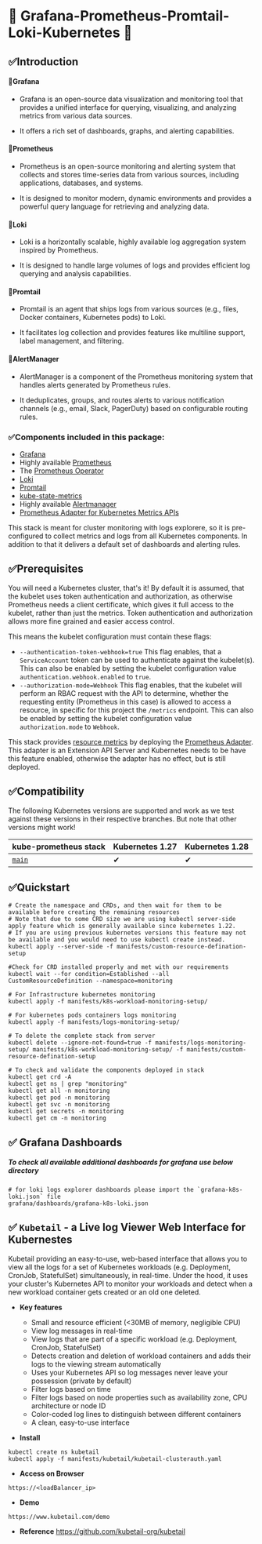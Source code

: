 # 🚀 Grafana-Prometheus-Promtail-Loki-Kubernetes 🚀

## ✅Introduction

#### 📌Grafana

- Grafana is an open-source data visualization and monitoring tool that provides a unified interface for querying, visualizing, and analyzing metrics from various data sources. 

- It offers a rich set of dashboards, graphs, and alerting capabilities.

#### 📌Prometheus

- Prometheus is an open-source monitoring and alerting system that collects and stores time-series data from various sources, including applications, databases, and systems. 

- It is designed to monitor modern, dynamic environments and provides a powerful query language for retrieving and analyzing data.

#### 📌Loki

- Loki is a horizontally scalable, highly available log aggregation system inspired by Prometheus. 

- It is designed to handle large volumes of logs and provides efficient log querying and analysis capabilities.

#### 📌Promtail

- Promtail is an agent that ships logs from various sources (e.g., files, Docker containers, Kubernetes pods) to Loki. 

- It facilitates log collection and provides features like multiline support, label management, and filtering.

#### 📌AlertManager

- AlertManager is a component of the Prometheus monitoring system that handles alerts generated by Prometheus rules. 

- It deduplicates, groups, and routes alerts to various notification channels (e.g., email, Slack, PagerDuty) based on configurable routing rules.

### ✅Components included in this package:

* [Grafana](https://grafana.com/)
* Highly available [Prometheus](https://prometheus.io/)
* The [Prometheus Operator](https://github.com/prometheus-operator/prometheus-operator)
* [Loki](https://grafana.com/oss/loki/)
* [Promtail](https://grafana.com/docs/loki/latest/send-data/promtail/installation/)
* [kube-state-metrics](https://github.com/kubernetes/kube-state-metrics)
* Highly available [Alertmanager](https://github.com/prometheus/alertmanager)
* [Prometheus Adapter for Kubernetes Metrics APIs](https://github.com/kubernetes-sigs/prometheus-adapter)

This stack is meant for cluster monitoring with logs explorere, so it is pre-configured to collect metrics and logs from all Kubernetes components. In addition to that it delivers a default set of dashboards and alerting rules. 

## ✅Prerequisites

You will need a Kubernetes cluster, that's it! By default it is assumed, that the kubelet uses token authentication and authorization, as otherwise Prometheus needs a client certificate, which gives it full access to the kubelet, rather than just the metrics. Token authentication and authorization allows more fine grained and easier access control.

This means the kubelet configuration must contain these flags:

* `--authentication-token-webhook=true` This flag enables, that a `ServiceAccount` token can be used to authenticate against the kubelet(s). This can also be enabled by setting the kubelet configuration value `authentication.webhook.enabled` to `true`.
* `--authorization-mode=Webhook` This flag enables, that the kubelet will perform an RBAC request with the API to determine, whether the requesting entity (Prometheus in this case) is allowed to access a resource, in specific for this project the `/metrics` endpoint. This can also be enabled by setting the kubelet configuration value `authorization.mode` to `Webhook`.

This stack provides [resource metrics](https://github.com/kubernetes/metrics#resource-metrics-api) by deploying
the [Prometheus Adapter](https://github.com/kubernetes-sigs/prometheus-adapter).
This adapter is an Extension API Server and Kubernetes needs to be have this feature enabled, otherwise the adapter has
no effect, but is still deployed.

## ✅Compatibility

The following Kubernetes versions are supported and work as we test against these versions in their respective branches. But note that other versions might work!

| kube-prometheus stack                                                      | Kubernetes 1.27 | Kubernetes 1.28 |
| -------------------------------------------------------------------------- | --------------- | --------------- |
| [`main`](https://github.com/prometheus-operator/kube-prometheus/tree/main) | ✔               | ✔               |

## ✅Quickstart

```shell
# Create the namespace and CRDs, and then wait for them to be available before creating the remaining resources
# Note that due to some CRD size we are using kubectl server-side apply feature which is generally available since kubernetes 1.22.
# If you are using previous kubernetes versions this feature may not be available and you would need to use kubectl create instead.
kubectl apply --server-side -f manifests/custom-resource-defination-setup

#Check for CRD installed properly and met with our requirements
kubectl wait --for condition=Established --all CustomResourceDefinition --namespace=monitoring

# For Infrastructure kubernetes monitoring 
kubectl apply -f manifests/k8s-workload-monitoring-setup/

# For kubernetes pods containers logs monitoring
kubectl apply -f manifests/logs-monitoring-setup/
```

```shell
# To delete the complete stack from server
kubectl delete --ignore-not-found=true -f manifests/logs-monitoring-setup/ manifests/k8s-workload-monitoring-setup/ -f manifests/custom-resource-defination-setup
```

```shell
# To check and validate the components deployed in stack
kubectl get crd -A
kubectl get ns | grep "monitoring"
kubectl get all -n monitoring
kubectl get pod -n monitoring
kubectl get svc -n monitoring
kubectl get secrets -n monitoring
kubectl get cm -n monitoring
```

## ✅ Grafana Dashboards

##### To check all available additional dashboards for grafana use below directory

```
# for loki logs explorer dashboards please import the `grafana-k8s-loki.json` file 
grafana/dashboards/grafana-k8s-loki.json

```

## ✅ `Kubetail` - a Live log Viewer Web Interface for Kubernestes
Kubetail providing an easy-to-use, web-based interface that allows you to view all the logs for a set of Kubernetes workloads (e.g. Deployment, CronJob, StatefulSet) simultaneously, in real-time. Under the hood, it uses your cluster's Kubernetes API to monitor your workloads and detect when a new workload container gets created or an old one deleted.

- **Key features**
    - Small and resource efficient (<30MB of memory, negligible CPU)
    - View log messages in real-time
    - View logs that are part of a specific workload (e.g. Deployment, CronJob, StatefulSet)
    - Detects creation and deletion of workload containers and adds their logs to the viewing stream automatically
    - Uses your Kubernetes API so log messages never leave your possession (private by default)
    - Filter logs based on time
    - Filter logs based on node properties such as availability zone, CPU architecture or node ID
    - Color-coded log lines to distinguish between different containers
    - A clean, easy-to-use interface

- **Install**

```
kubectl create ns kubetail
kubectl apply -f manifests/kubetail/kubetail-clusterauth.yaml

```

- **Access on Browser**

```
https://<loadBalancer_ip>

```

- **Demo**

```
https://www.kubetail.com/demo

```

- **Reference**
https://github.com/kubetail-org/kubetail

